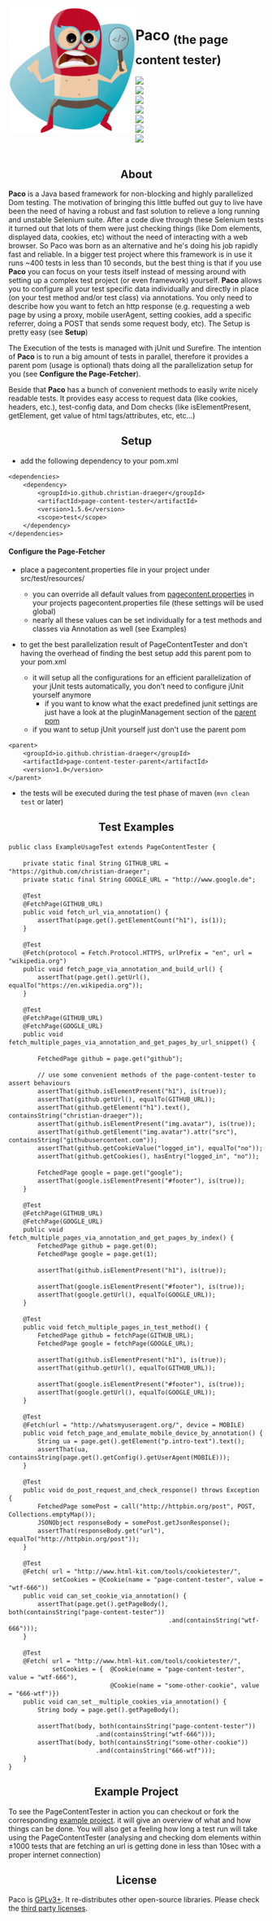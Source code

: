 <img align="left" width="250px" src="https://github.com/christian-draeger/page-content-tester/blob/master/src/main/resources/paco.png">

<h1 align="left"> Paco <sub>(the page content tester)</sub></h1>

<p align="left">
<a target="_blank" href="http://search.maven.org/#search%7Cgav%7C1%7Cg%3A%22io.github.christian-draeger%22%20AND%20a%3A%22page-content-tester%22"><img src="https://img.shields.io/maven-central/v/io.github.christian-draeger/page-content-tester.svg?style=flat-square"/></a><br>
<a target="_blank" href="https://travis-ci.org/christian-draeger/page-content-tester"><img src="https://img.shields.io/travis/christian-draeger/page-content-tester.svg?style=flat-square"/></a><br>
<a href="https://github.com/christian-draeger/page-content-tester/issues"><img src="https://img.shields.io/github/issues/christian-draeger/page-content-tester.svg?style=flat-square"/></a><br>
<a target="_blank" href="https://sonarqube.com/dashboard?id=io.github.christian-draeger%3Apage-content-tester"><img src="https://img.shields.io/badge/Sonarqube-passing-brightgreen.svg?style=flat-square"/></a><br>
<a target="_blank" href="https://www.codacy.com/app/christian.draeger1/page-content-tester/dashboard?bid=4765436"><img src="https://img.shields.io/codacy/grade/5a18e89828cf47778e2679c290b4a9f4/master.svg?style=flat-square"/></a><br>
<a target="_blank" href="https://www.codacy.com/app/christian.draeger1/page-content-tester/dashboard"><img src="https://img.shields.io/codacy/coverage/5a18e89828cf47778e2679c290b4a9f4/master.svg?style=flat-square"/></a><br>
<a target="_blank" href="https://github.com/christian-draeger/page-content-tester/blob/master/LICENSE"><img src="https://img.shields.io/github/license/christian-draeger/page-content-tester.svg?style=flat-square"/></a><br>
<br>
</p>

<h2 align="center">About</h2>

**Paco** is a Java based framework for non-blocking and highly parallelized Dom testing.
The motivation of bringing this little buffed out guy to live have been the need of having a robust and fast solution to relieve a long running and unstable Selenium suite. After a code dive through these Selenium tests it turned out that lots of them were just checking things (like Dom elements, displayed data, cookies, etc) without the need of interacting with a web browser.
So Paco was born as an alternative and he's doing his job rapidly fast and reliable. In a bigger test project where this framework is in use it runs ~400 tests in less than 10 seconds, but the best thing is that if you use **Paco** you can focus on your tests itself instead of messing around with setting up a complex test project (or even framework) yourself. 
**Paco** allows you to configure all your test specific data individually and directly in place (on your test method and/or test class) via annotations. You only need to describe how you want to fetch an http response (e.g. requesting a  web page by using a proxy, mobile userAgent, setting cookies, add a specific referrer, doing a POST that sends some request body, etc). 
The Setup is pretty easy (see __Setup__)

The Execution of the tests is managed with jUnit und Surefire. The intention of **Paco** is to run a big amount of tests in parallel, therefore it provides a parent pom (usage is optional) thats doing all the parallelization setup for you (see __Configure the Page-Fetcher__). 

Beside that **Paco** has a bunch of convenient methods to easily write nicely readable tests. It provides easy access to request data (like cookies, headers, etc.), test-config data, and Dom checks (like isElementPresent, getElement, get value of html tags/attributes, etc, etc...)

<h2 align="center">Setup</h2>

* add the following dependency to your pom.xml

```
<dependencies>
    <dependency>
        <groupId>io.github.christian-draeger</groupId>
        <artifactId>page-content-tester</artifactId>
        <version>1.5.6</version>
        <scope>test</scope>
    </dependency>
</dependencies>
```

#### Configure the Page-Fetcher
- place a pagecontent.properties file in your project under src/test/resources/
    - you can override all default values from [pagecontent.properties](https://github.com/christian-draeger/page-content-tester/blob/master/src/test/resources/pagecontent.properties) in your projects pagecontent.properties file (these settings will be used global)
    - nearly all these values can be set individually for a test methods and classes via Annotation as well (see Examples)

- to get the best parallelization result of PageContentTester and don't having the overhead of finding the best setup add this parent pom to your pom.xml
  - it will setup all the configurations for an efficient parallelization of your jUnit tests automatically, you don't need to configure jUnit yourself anymore
    - if you want to know what the exact predefined junit settings are just have a look at the pluginManagement section of the [parent pom](https://search.maven.org/#artifactdetails%7Cio.github.christian-draeger%7Cpage-content-tester-parent%7C1.0%7Cpom)
  - if you want to setup jUnit yourself just don't use the parent pom

```
<parent>
    <groupId>io.github.christian-draeger</groupId>
    <artifactId>page-content-tester-parent</artifactId>
    <version>1.0</version>
</parent>
```
* the tests will be executed during the test phase of maven (`mvn clean test` or later)

<h2 align="center">Test Examples</h2>

```
public class ExampleUsageTest extends PageContentTester {

    private static final String GITHUB_URL = "https://github.com/christian-draeger";
    private static final String GOOGLE_URL = "http://www.google.de";

    @Test
    @FetchPage(GITHUB_URL)
    public void fetch_url_via_annotation() {
        assertThat(page.get().getElementCount("h1"), is(1));
    }
    
    @Test
    @Fetch(protocol = Fetch.Protocol.HTTPS, urlPrefix = "en", url = "wikipedia.org")
    public void fetch_page_via_annotation_and_build_url() {
        assertThat(page.get().getUrl(), equalTo("https://en.wikipedia.org"));
    }

    @Test
    @FetchPage(GITHUB_URL)
    @FetchPage(GOOGLE_URL)
    public void fetch_multiple_pages_via_annotation_and_get_pages_by_url_snippet() {

        FetchedPage github = page.get("github");

        // use some convenient methods of the page-content-tester to assert behaviours
        assertThat(github.isElementPresent("h1"), is(true));
        assertThat(github.getUrl(), equalTo(GITHUB_URL));
        assertThat(github.getElement("h1").text(), containsString("christian-draeger"));
        assertThat(github.isElementPresent("img.avatar"), is(true));
        assertThat(github.getElement("img.avatar").attr("src"), containsString("githubusercontent.com"));
        assertThat(github.getCookieValue("logged_in"), equalTo("no"));
        assertThat(github.getCookies(), hasEntry("logged_in", "no"));

        FetchedPage google = page.get("google");
        assertThat(google.isElementPresent("#footer"), is(true));
    }

    @Test
    @FetchPage(GITHUB_URL)
    @FetchPage(GOOGLE_URL)
    public void fetch_multiple_pages_via_annotation_and_get_pages_by_index() {
        FetchedPage github = page.get(0);
        FetchedPage google = page.get(1);

        assertThat(github.isElementPresent("h1"), is(true));

        assertThat(google.isElementPresent("#footer"), is(true));
        assertThat(google.getUrl(), equalTo(GOOGLE_URL));
    }

    @Test
    public void fetch_multiple_pages_in_test_method() {
        FetchedPage github = fetchPage(GITHUB_URL);
        FetchedPage google = fetchPage(GOOGLE_URL);

        assertThat(github.isElementPresent("h1"), is(true));
        assertThat(github.getUrl(), equalTo(GITHUB_URL));

        assertThat(google.isElementPresent("#footer"), is(true));
        assertThat(google.getUrl(), equalTo(GOOGLE_URL));
    }
    
    @Test
    @Fetch(url = "http://whatsmyuseragent.org/", device = MOBILE)
    public void fetch_page_and_emulate_mobile_device_by_annotation() {
        String ua = page.get().getElement("p.intro-text").text();
        assertThat(ua, containsString(page.get().getConfig().getUserAgent(MOBILE)));
    }

    @Test
    public void do_post_request_and_check_response() throws Exception {
        FetchedPage somePost = call("http://httpbin.org/post", POST, Collections.emptyMap());
        JSONObject responseBody = somePost.getJsonResponse();
        assertThat(responseBody.get("url"), equalTo("http://httpbin.org/post"));
    }
    
    @Test
    @Fetch( url = "http://www.html-kit.com/tools/cookietester/",
            setCookies = @Cookie(name = "page-content-tester", value = "wtf-666"))
    public void can_set_cookie_via_annotation() {
        assertThat(page.get().getPageBody(), both(containsString("page-content-tester"))
                                            .and(containsString("wtf-666")));
    }

    @Test
    @Fetch( url = "http://www.html-kit.com/tools/cookietester/",
            setCookies = {  @Cookie(name = "page-content-tester", value = "wtf-666"),
                            @Cookie(name = "some-other-cookie", value = "666-wtf")})
    public void can_set__multiple_cookies_via_annotation() {
        String body = page.get().getPageBody();
        
        assertThat(body, both(containsString("page-content-tester"))
                        .and(containsString("wtf-666")));
        assertThat(body, both(containsString("some-other-cookie"))
                        .and(containsString("666-wtf")));
    }
}
```

<h2 align="center">Example Project</h2>

To see the PageContentTester in action you can checkout or fork the corresponding [example project](https://github.com/christian-draeger/page-content-tester-example). it will give an overview of what and how things can be done. You will also get a feeling how long a test run will take using the PageContentTester (analysing and checking dom elements within ±1000 tests that are fetching an url is getting done in less than 10sec with a proper internet connection)

<h2 align="center">License</h2>

Paco is [GPLv3+](LICENSE).
It re-distributes other open-source libraries. Please check the [third party licenses](https://github.com/christian-draeger/page-content-tester/blob/master/REDISTRIBUTED.md).
